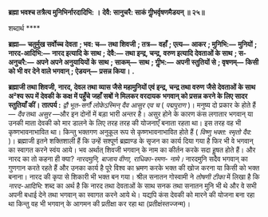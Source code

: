 **ब्रह्मा भवश्च तत्रैत्य मुनिभिर्नारदादिभि: ।** **देवै: सानुचरै: साकं गीॢभर्वृषणमैडयन् ॥ २५॥** 

शब्दार्थ **** 

**ब्रह्मा—** **चतुर्मुख सर्वोच्च देवता** **; भव: च—** **तथा शिवजी** **; तत्र—** **वहाँ** **; एत्य—** **आकर** **; मुनिभि:—** **मुनियों** **; नारद-आदिभि:—** **नारद इत्यादि के साथ** **; देवै:—** **तथा इन्द्र, चन्द्र, वरुण इत्यादि देवताओं के साथ** **; स-अनुचरै:—** **अपने अपने अनुयायियों के** **साथ** **; साकम्—** **साथ** **; गीॢभ:—** **अपनी स्तुतियों से** **; वृषणम्—** **किसी को भी वर देने वाले भगवान्** **; ऐडयन्—** **प्रसन्न किया।** **.** 

**ब्रह्माजी तथा शिवजी, नारद, देवल तथा व्यास जैसे महामुनियों एवं इन्द्र, चन्द्र तथा वरुण** **जैसे देवताओं के साथ अ²श्य रूप में देवकी के कक्ष में पहुँचे जहाँ सबों ने मिलकर वरदायक** **भगवान् को प्रसन्न करने के लिए सादर स्तुतियाँ कीं।** **तात्पर्य :** *द्वौ भूत-सर्गौ लोकेऽस्मिन् दैव आसुर एव च* ( *पद्मपुराण* )। मनुष्य दो प्रकार के होते हैं— *दैव* तथा *असुर* —और इन दोनों में बड़ा भारी अन्तर है। असुर होने के कारण कंस लगातार भगवान् या उनकी माता देवकी को मार डालने के लिए तरह तरह की योजनाएँ बनाता रहता था। इस तरह वह भी कृष्णभावनाभावित था। किन्तु भक्तगण अनुकूल रूप से कृष्णभावनाभावित होते हैं ( *विष्णु* *भक्त: स्मृतो दैव:* )। ब्रह्माजी इतने शक्तिशाली हैं कि उन्हें सश्पूर्ण ब्रह्माण्ड के सृजन का कार्य दिया गया है फिर भी वे भगवान् का स्वागत करने स्वंय आये। भव अर्थात् शिवजी भगवान् के नाम का कीर्तन करके सदा हॢषत होते हैं। और नारद का तो कहना ही क्या? *नारदमुनि, बाजाय वीणा, राधिका-रमण-* *नामे।* नारदमुनि सदैव भगवान् का गुणगान करते रहते हैं और उनका कार्य है पूरे विश्व का भ्रमण करके भक्त की खोज करना या किसी को भक्त बनाना। नारद की कृपा से शिकारी भी भक्त बन गया। श्रील सनातन गोस्वामी ने *तोषणी टीका* में लिखा है कि *नारद-आदिभि:* शब्द का अर्थ है कि नारद तथा देवताओं के साथ सनक तथा सनातन मुनि भी थे और वे सभी अपनी बधाई देने तथा भगवान् का स्वागत करने आये थे। यद्यपि कंस देवकी को मारने की योजना बना रहा था किन्तु वह भी भगवान् के आगमन की प्रतीक्षा कर रहा था (प्रतीक्षंस्तज्जन्म)।  